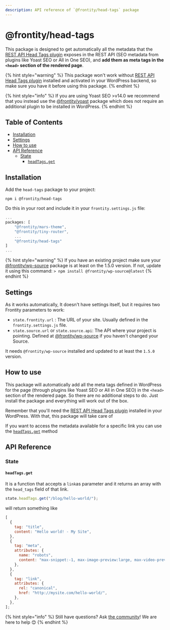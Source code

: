 ```yaml
---
description: API reference of `@frontity/head-tags` package
---
```


# @frontity/head-tags

This package is designed to get automatically all the metadata that the [REST API Head Tags plugin](https://wordpress.org/plugins/rest-api-head-tags/) exposes in the REST API \(SEO metadata from plugins like Yoast SEO or All in One SEO\), and **add them as meta tags in the `<head>` section of the rendered page**.

{% hint style="warning" %}
This package won't work without [REST API Head Tags plugin](https://wordpress.org/plugins/rest-api-head-tags/) installed and activated in your WordPress backend, so make sure you have it before using this package.
{% endhint %}

{% hint style="info" %}
If you are using Yoast SEO &gt;v14.0 we recommend that you instead use the [@frontity/yoast](yoast.md) package which does not require an additional plugin to be installed in WordPress.
{% endhint %}

## Table of Contents

* [Installation](head-tags.md#installation)
* [Settings](head-tags.md#settings)
* [How to use](head-tags.md#how-to-use)
* [API Reference](head-tags.md#api-reference)
  * [State](head-tags.md#state)
    * [`headTags.get`](head-tags.md#headtags-get)

## Installation

Add the `head-tags` package to your project:

```text
npm i @frontity/head-tags
```

Do this in your root and include it in your `frontity.settings.js` file:

```javascript
...
packages: [
    "@frontity/mars-theme",
    "@frontity/tiny-router",
    ...
    "@frontity/head-tags"
]
...
```

{% hint style="warning" %}
If you have an existing project make sure your [@frontity/wp-source](https://github.com/frontity/api-reference/tree/4a9494e83905e8dfdedb49a06a592026e6c27022/docs-api/frontity-packages/features-packages/frontity-head-tags.md) package is at least on the 1.5.0 version. If not, update it using this command: `> npm install @frontity/wp-source@latest`
{% endhint %}

## Settings

As it works automatically, It doesn't have settings itself, but it requires two Frontity parameters to work:

* `state.frontity.url` : The URL of your site. Usually defined in the `frontity.settings.js` file.
* `state.source.url` or `state.source.api`: The API where your project is pointing. Defined at [@frontity/wp-source](https://docs.frontity.org/api-reference-1/wordpress-source#settings) if you haven't changed your Source.

It needs `@frontity/wp-source` installed and updated to at least the `1.5.0` version.

## How to use

This package will automatically add all the meta tags defined in WordPress for the page \(through plugins like Yoast SEO or All in One SEO\) in the `<head>` section of the rendered page. So there are no additional steps to do. Just install the package and everything will work out of the box.

Remember that you'll need the [REST API Head Tags plugin](https://wordpress.org/plugins/rest-api-head-tags/) installed in your WordPress. With that, this package will take care of

If you want to access the metadata available for a specific link you can use the [`headTags.get`](head-tags.md#headtags-get) method

## API Reference

### State

#### `headTags.get`

It is a function that accepts a `link`as parameter and it returns an array with the `head_tags` field of that link.

```javascript
state.headTags.get("/blog/hello-world/");
```

will return something like

```javascript
[
  {
    tag: "title",
    content: "Hello world! - My Site",
  },
  {
    tag: "meta",
    attributes: {
      name: "robots",
      content: "max-snippet:-1, max-image-preview:large, max-video-preview:-1",
    },
  },
  {
    tag: "link",
    attributes: {
      rel: "canonical",
      href: "http://mysite.com/hello-world/",
    },
  },
];
```

{% hint style="info" %}
Still have questions? Ask [the community](https://community.frontity.org/)! We are here to help 😊
{% endhint %}

